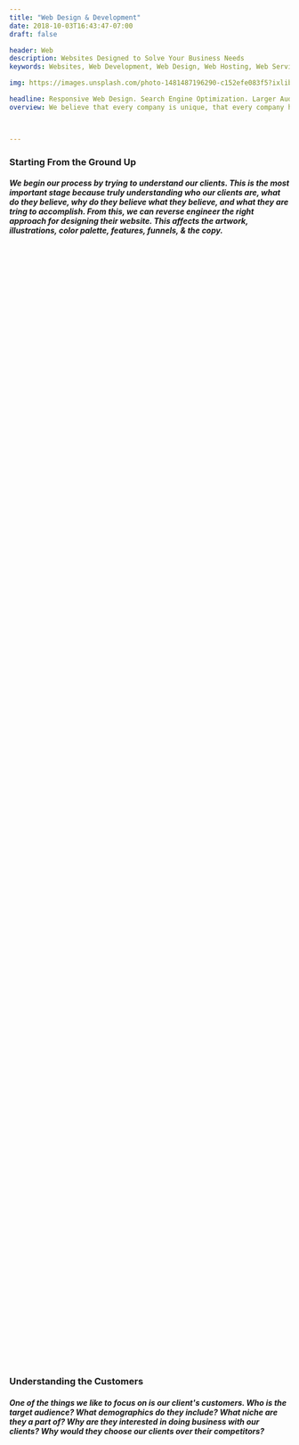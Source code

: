 ```yaml
---
title: "Web Design & Development"
date: 2018-10-03T16:43:47-07:00
draft: false

header: Web
description: Websites Designed to Solve Your Business Needs
keywords: Websites, Web Development, Web Design, Web Hosting, Web Services, Responsive Web Design, Graphic Web Design, Web Illustrations, Web Consulting Services, Dynamic Website, Static Websites, Dynamic Website Development, Static Website Development, Hugo Website, Hugo, React JS, HTML, CSS, & JS, Bootstrap 4, E-Commerce, E-Commerce Website, Online Store, Online Store Website, Portfolio Website, Software Developper Website, Photographer Website, Cinematographer Website, Actor Website, Startup Website, Landing Page, Event Website, Search Egine Optimization 

img: https://images.unsplash.com/photo-1481487196290-c152efe083f5?ixlib=rb-1.2.1&ixid=eyJhcHBfaWQiOjEyMDd9&auto=format&fit=crop&w=2000&q=60

headline: Responsive Web Design. Search Engine Optimization. Larger Audience.
overview: We believe that every company is unique, that every company has their own mission, has their own message, and has different needs. Thus, we build every website from scratch and we build it with the client in mind. Every site is specific and is curated to deliver the message and accomplish the goals our clients are trying to achieve. 



---
```

<section class="py-5">
    <div class="row py-5">
        <div class="col-lg-6 col-md-6 col-12 m-auto">
            <h3 class="font-weight-bold">
                Starting From the Ground Up
            </h3>
        </div>
        <div class="col-lg-6 col-md-6 col-12 m-auto">
            <h5 class="font-weight-light">
                We begin our process by trying to understand our clients. This is the most important stage because truly understanding who our clients are, what do they believe, why do they believe what they believe, and what they are tring to accomplish. From this, we can reverse engineer the right approach for designing their website. This affects the artwork, illustrations, color palette, features, funnels, & the copy.
            </h5>
        </div>
    </div>
</section>


<div class="py-5" style="background-image: url('https://images.unsplash.com/photo-1519222970733-f546218fa6d7?ixlib=rb-1.2.1&ixid=eyJhcHBfaWQiOjEyMDd9&auto=format&fit=crop&w=2000&q=60'); background-size: contain; background-position: center; background-attachment: fixed; background-repeat: no-repeat; max-width: 100%; min-height: 50vh;">
</div>

<section class="py-5">
    <div class="row py-5">
        <div class="col-lg-6 col-md-6 col-12 m-auto">
            <h3 class="font-weight-bold">
                Understanding the Customers
            </h3>
        </div>
        <div class="col-lg-6 col-md-6 col-12 m-auto">
            <h5 class="font-weight-light">
                One of the things we like to focus on is our client's customers. Who is the target audience? What demographics do they include? What niche are they a part of? Why are they interested in doing business with our clients? Why would they choose our clients over their competitors?
            </h5>
        </div>
    </div>
</section>

<div class="py-5" style="background-image: url('https://images.unsplash.com/photo-1556740738-b6a63e27c4df?ixlib=rb-1.2.1&ixid=eyJhcHBfaWQiOjEyMDd9&auto=format&fit=crop&w=2000&q=60'); background-size: contain; background-position: center; background-attachment: fixed; background-repeat: no-repeat; max-width: 100%; min-height: 50vh;">
</div>

<section class="py-5">
    <div class="row py-5">
        <div class="col-lg-6 col-md-6 col-12 m-auto">
            <h3 class="font-weight-bold">
                Define the Brand
            </h3>
        </div>
        <div class="col-lg-6 col-md-6 col-12 m-auto">
            <h5 class="font-weight-light">
                Every client has a brand that is personal and has its own message they would like to share with the world. It is important to define the brand deliberately in order to appropriately convey that message to customers. This starts by answering the 'Why' or the mission statement.
            </h5>
        </div>
    </div>
</section>

<div class="py-5" style="background-image: url('https://images.unsplash.com/photo-1548364538-60b952c308b9?ixlib=rb-1.2.1&ixid=eyJhcHBfaWQiOjEyMDd9&auto=format&fit=crop&w=2000&q=60'); background-size: contain; background-position: center; background-attachment: fixed; background-repeat: no-repeat; max-width: 100%; min-height: 75vh;">
</div>

<section class="py-5">
    <div class="row py-5">
        <div class="col-lg-6 col-md-6 col-12 m-auto">
            <h3 class="font-weight-bold">
                Design that Delights
            </h3>
        </div>
        <div class="col-lg-6 col-md-6 col-12 m-auto">
            <h5 class="font-weight-light">
                After the discover phase, we begin wireframing and designing the website. This is a continuous process of designing and presenting the website to clients. We do not move on to developping the website until our clients have approved the design. 
            </h5>
        </div>
    </div>
</section>

<div class="py-5" style="background-image: url('https://images.unsplash.com/photo-1498075702571-ecb018f3752d?ixlib=rb-1.2.1&ixid=eyJhcHBfaWQiOjEyMDd9&auto=format&fit=crop&w=1957&q=80'); background-size: contain; background-position: center; background-attachment: fixed; background-repeat: no-repeat; max-width: 100%; min-height: 50vh;">
</div>

<section class="py-5">
    <div class="row py-5">
        <div class="col-lg-6 col-md-6 col-12 m-auto">
            <h3 class="font-weight-bold">
                The Final Stage
            </h3>
        </div>
        <div class="col-lg-6 col-md-6 col-12 m-auto">
            <h5 class="font-weight-light">
                The final step of the process is building the website. After completion, we offer to host the website and give clients capability to create additional content or modify their website in any way shape or form. We also provide documentation and style guides of the fonts, colors, images, and the thought process that went into desiging the website.
            </h5>
        </div>
    </div>
</section>

<div class="py-5" style="background-image: url('https://images.unsplash.com/photo-1502945015378-0e284ca1a5be?ixlib=rb-1.2.1&ixid=eyJhcHBfaWQiOjEyMDd9&auto=format&fit=crop&w=1950&q=80'); background-size: contain; background-position: center; background-attachment: fixed; background-repeat: no-repeat; max-width: 100%; min-height: 50vh;">
</div>